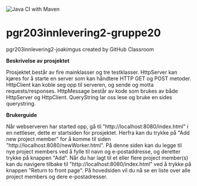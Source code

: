 
![Java CI with Maven](https://github.com/kristiania/pgr203innlevering2-gruppe20/workflows/Java%20CI%20with%20Maven/badge.svg)
# pgr203innlevering2-gruppe20
pgr203innlevering2-joakimgus created by GitHub Classroom

<strong>Beskrivelse av prosjektet</strong>

Prosjektet består av fire mainklasser og tre testklasser.
HttpServer kan kjøres for å starte en server som kan håndtere HTTP GET og POST metoder. 
HttpClient kan koble seg opp til serveren, og sende og motta requests/responses.
HttpMessage består av kode som brukes av både HttpServer og HttpClient.
QueryString lar oss lese og bruke en sides querystring. 

<strong>Brukerguide</strong>

Når webserveren har started opp, gå til "http://localhost:8080/index.html" i en nettleser, dette er startsiden for prosjektet. 
Herfra kan du trykke på "Add new project member" for å komme til siden "http://localhost:8080/newWorker.html".
På denne siden kan du legge til nye project members ved å fylle til navn og e-postaddresse, og deretter trykke på knappen "Add". 
Når du har lagt til et eller flere project member(s) kan du navigere tilbake til "http://localhost:8080/index.html" ved å trykke på knappen "Return to front page".
På hovedsiden vil du nå se en liste over alle project members og dere e-postadresser. 
